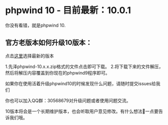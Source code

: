 # phpwind 10 - 目前最新：10.0.1
你没有看错，就是phpwind 10.
## 官方老版本如何升级10版本：
点击[这里](https://github.com/medz/phpwind/releases)选择最新的版本

1.先泽phpwind-10.x.x.zip格式的文件点击即可下载。
2.将下载下来的文件解压，然后将解压内容覆盖到你现在的phpwind9程序即可。


如果你在使用活着升级phpwind10的时候发现什么问题，请随时提交issues给我们

你也可以加入QQ群：30568679对升级问题或者使用问题交流。

10版本将会是一个长期维护版本，也会听取用户意见修改。有什么想法👏一点要告诉我们哦。
